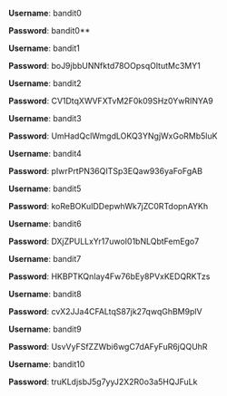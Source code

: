 **Username**: bandit0

**Password**: bandit0**

**Username**: bandit1

**Password**: boJ9jbbUNNfktd78OOpsqOltutMc3MY1

**Username**: bandit2

**Password**: CV1DtqXWVFXTvM2F0k09SHz0YwRINYA9

**Username**: bandit3

**Password**: UmHadQclWmgdLOKQ3YNgjWxGoRMb5luK

**Username**: bandit4

**Password**: pIwrPrtPN36QITSp3EQaw936yaFoFgAB

**Username**: bandit5

**Password**: koReBOKuIDDepwhWk7jZC0RTdopnAYKh

**Username**: bandit6

**Password**: DXjZPULLxYr17uwoI01bNLQbtFemEgo7

**Username**: bandit7

**Password**: HKBPTKQnIay4Fw76bEy8PVxKEDQRKTzs

**Username**: bandit8

**Password**: cvX2JJa4CFALtqS87jk27qwqGhBM9plV

**Username**: bandit9

**Password**: UsvVyFSfZZWbi6wgC7dAFyFuR6jQQUhR

**Username**: bandit10

**Password**: truKLdjsbJ5g7yyJ2X2R0o3a5HQJFuLk
